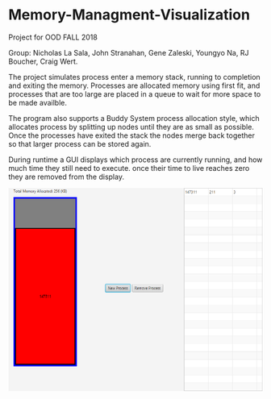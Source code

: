 # Memory-Managment-Visualization
Project for OOD FALL 2018

Group: Nicholas La Sala, John Stranahan, Gene Zaleski, Youngyo Na, RJ Boucher, Craig Wert.

The project simulates process enter a memory stack, running to completion and exiting the memory.
Processes are allocated memory using first fit, and processes that are too large are placed in a queue to wait for more space to be made availble.

The program also supports a Buddy System process allocation style, which allocates process by splitting up nodes until they are as small as possible. Once the processes have exited the stack the nodes merge back together so that larger process can be stored again.

During runtime a GUI displays which process are currently running, and how much time they still need to execute. once their time to live reaches zero they are removed from the display.

![alt text](https://raw.githubusercontent.com/JohnStranahan/Memory-Managment-Visualization/master/FirstFit.png)
